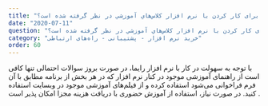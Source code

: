 ```yaml
---
title: "آیا برای کار کردن با نرم افزار کلاس‌هاي آموزشي در نظر گرفته شده است؟"
date: "2020-07-11"
question: "آیا برای کار کردن با نرم افزار کلاس‌هاي آموزشي در نظر گرفته شده است؟"
category: "خرید نرم افزار - پشتیبانی - راه‌های ارتباطی"
order: 60
---
```


با توجه به سهولت در کار با نرم افزار رایما، در صورت بروز سوالات احتمالی تنها کافی است از راهنمای آموزشی موجود در کنار نرم افزار که در هر بخش از برنامه مطابق با آن فرم فراخوانی می‌شود استفاده کرده و از فیلم‌های آموزشی موجود در وبسایت استفاده کنید. در صورت نیاز، استفاده از آموزش حضوری با دریافت هزینه مجزا امکان پذیر است .
